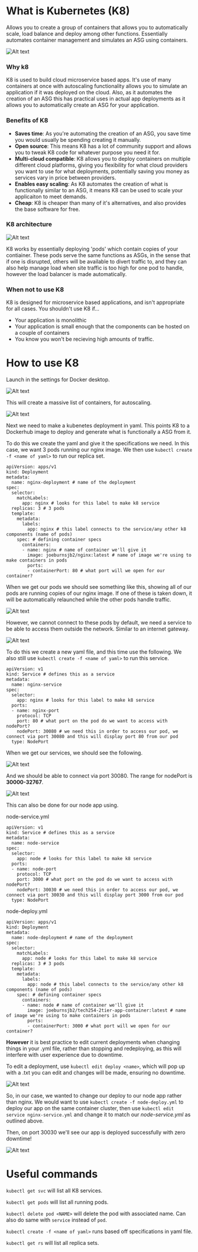 # What is Kubernetes (K8)

Allows you to create a group of containers that allows you to automatically scale, load balance and deploy among other functions. Essentially automates container management and simulates an ASG using containers.

![Alt text](image-6.png)

### Why k8

K8 is used to build cloud microservice based apps. It's use of many containers at once with autoscaling functionality allows you to simulate an application if it was deployed on the cloud. Also, as it automates the creation of an ASG this has practical uses in actual app deployments as it allows you to automatically create an ASG for your application.

### Benefits of K8

- **Saves time**: As you're automating the creation of an ASG, you save time you would usually be spending creating it manually.
- **Open source**: This means K8 has a lot of community support and allows you to tweak K8 code for whatever purpose you need it for.
- **Multi-cloud compatible**: K8 allows you to deploy containers on multiple different cloud platforms, giving you flexibility for what cloud providers you want to use for what deployments, potentially saving you money as services vary in price between providers.
- **Enables easy scaling**: As K8 automates the creation of what is functionally similar to an ASG, it means K8 can be used to scale your applicaiton to meet demands.
- **Cheap**: K8 is cheaper than many of it's alternatives, and also provides the base software for free.

### K8 architecture

![Alt text](image-7.png)

K8 works by essentially deploying 'pods' which contain copies of your contiainer. These pods serve the same functions as ASGs, in the sense that if one is disrupted, others will be available to divert traffic to, and they can also help manage load when site traffic is too high for one pod to handle, however the load balancer is made automatically.

### When not to use K8

K8 is designed for microservice based applications, and isn't appropriate for all cases. You shouldn't use K8 if...
- Your application is monolithic
- Your application is small enough that the components can be hosted on a couple of containers 
- You know you won't be recieving high amounts of traffic.

# How to use K8

Launch in the settings for Docker desktop.

![Alt text](image-4.png)

This will create a massive list of containers, for autoscaling.

![Alt text](image-5.png)

Next we need to make a kubenetes deployment in yaml. This points K8 to a Dockerhub image to deploy and generate what is functionally a ASG from it.

To do this we create the yaml and give it the specifications we need. In this case, we want 3 pods running our nginx image. We then use `kubectl create -f <name of yaml>` to run our replica set.

```
apiVersion: apps/v1
kind: Deployment
metadata:
  name: nginx-deployment # name of the deployment
spec:
  selector:
    matchLabels:
      app: nginx # looks for this label to make k8 service
  replicas: 3 # 3 pods
  template:
    metadata:
      labels:
        app: nginx # this label connects to the service/any other k8 components (name of pods)
    spec: # defining container specs
      containers:
      - name: nginx # name of container we'll give it
        image: joeburnsjb2/nginx:latest # name of image we're using to make containers in pods
        ports:
        - containerPort: 80 # what port will we open for our container?
```

When we get our pods we should see something like this, showing all of our pods are running copies of our nginx image. If one of these is taken down, it will be automatically relaunched while the other pods handle traffic.

![Alt text](image-8.png)

However, we cannot connect to these pods by default, we need a service to be able to access them outside the network. Similar to an internet gateway.

![Alt text](image-9.png)

To do this we create a new yaml file, and this time use the following. We also still use `kubectl create -f <name of yaml>` to run this service.

```
apiVersion: v1
kind: Service # defines this as a service
metadata:
  name: nginx-service
spec:
  selector:
    app: nginx # looks for this label to make k8 service
  ports:
  - name: nginx-port
    protocol: TCP
    port: 80 # what port on the pod do we want to access with nodePort?
    nodePort: 30080 # we need this in order to access our pod, we connect via port 30080 and this will display port 80 from our pod
  type: NodePort
```

When we get our services, we should see the following.

![Alt text](image-10.png)

And we should be able to connect via port 30080. The range for nodePort is **30000-32767**.

![Alt text](image-11.png)

This can also be done for our node app using.

node-service.yml
```
apiVersion: v1
kind: Service # defines this as a service
metadata:
  name: node-service
spec:
  selector:
    app: node # looks for this label to make k8 service
  ports:
  - name: node-port
    protocol: TCP
    port: 3000 # what port on the pod do we want to access with nodePort?
    nodePort: 30030 # we need this in order to access our pod, we connect via port 30030 and this will display port 3000 from our pod
  type: NodePort
```

node-deploy.yml
```
apiVersion: apps/v1
kind: Deployment
metadata:
  name: node-deployment # name of the deployment
spec:
  selector:
    matchLabels:
      app: node # looks for this label to make k8 service
  replicas: 3 # 3 pods
  template:
    metadata:
      labels:
        app: node # this label connects to the service/any other k8 components (name of pods)
    spec: # defining container specs
      containers:
      - name: node # name of container we'll give it
        image: joeburnsjb2/tech254-2tier-app-container:latest # name of image we're using to make containers in pods
        ports:
        - containerPort: 3000 # what port will we open for our container?
```

**However** it is best practice to edit current deployments when changing things in your .yml file, rather than stopping and redeploying, as this will interfere with user experience due to downtime. 

To edit a deployment, use `kubectl edit deploy <name>`, which will pop up with a .txt you can edit and changes will be made, ensuring no downtime.

![Alt text](image-12.png)

So, in our case, we wanted to change our deploy to our node app rather than nginx. We would want to use `kubectl create -f node-deploy.yml` to deploy our app on the same container cluster, then use `kubectl edit service nginx-service.yml` and change it to match our *node-service.yml* as outlined above.

Then, on port 30030 we'll see our app is deployed successfully with zero downtime!

![Alt text](image-13.png)

# Useful commands

`kubectl get svc` will list all K8 services.

`kubectl get pods` will list all running pods.

`kubectl delete pod <NAME>` will delete the pod with associated name. Can also do same with `service` instead of `pod`.

`kubectl create -f <name of yaml>` runs based off specifications in yaml file.

`kubectl get rs` will list all replica sets.